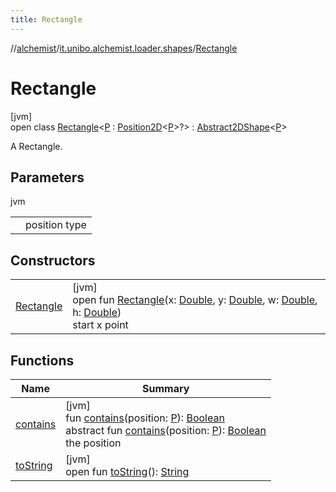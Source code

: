 ```yaml
---
title: Rectangle
---
```

//[alchemist](../../../index.html)/[it.unibo.alchemist.loader.shapes](../index.html)/[Rectangle](index.html)



# Rectangle



[jvm]\
open class [Rectangle](index.html)<[P](index.html) : [Position2D](../../it.unibo.alchemist.model.interfaces/-position2-d/index.html)<[P](index.html)>?> : [Abstract2DShape](../-abstract2-d-shape/index.html)<[P](index.html)> 

A Rectangle.



## Parameters


jvm

| | |
|---|---|
| <P> | position type |



## Constructors


| | |
|---|---|
| [Rectangle](-rectangle.html) | [jvm]<br>open fun [Rectangle](-rectangle.html)(x: [Double](https://kotlinlang.org/api/latest/jvm/stdlib/kotlin/-double/index.html), y: [Double](https://kotlinlang.org/api/latest/jvm/stdlib/kotlin/-double/index.html), w: [Double](https://kotlinlang.org/api/latest/jvm/stdlib/kotlin/-double/index.html), h: [Double](https://kotlinlang.org/api/latest/jvm/stdlib/kotlin/-double/index.html))<br>start x point |


## Functions


| Name | Summary |
|---|---|
| [contains](../-abstract2-d-shape/contains.html) | [jvm]<br>fun [contains](../-abstract2-d-shape/contains.html)(position: [P](index.html)): [Boolean](https://kotlinlang.org/api/latest/jvm/stdlib/kotlin/-boolean/index.html)<br>abstract fun [contains](../-shape/contains.html)(position: [P](index.html)): [Boolean](https://kotlinlang.org/api/latest/jvm/stdlib/kotlin/-boolean/index.html)<br>the position |
| [toString](../-abstract2-d-shape/to-string.html) | [jvm]<br>open fun [toString](../-abstract2-d-shape/to-string.html)(): [String](https://docs.oracle.com/javase/8/docs/api/java/lang/String.html) |

